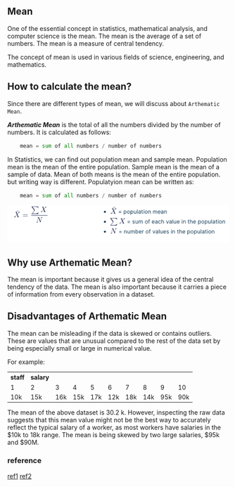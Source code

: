 ## Mean

<p>One of the essential concept in statistics, mathematical analysis, and computer science is the mean. The mean is the average of a set of numbers. The mean is a measure of central tendency.</p>

<p> The concept  of mean is used in various fields of science, engineering, and mathematics.</p>


## How to calculate the mean?

Since there are different types of mean, we will discuss about `Arthematic Mean`.

***Arthematic Mean***
is the total of all the numbers divided by the number of numbers.
It is calculated as follows:

```python
    mean = sum of all numbers / number of numbers
```

In Statistics, we can find out population mean and sample mean. Population mean is the mean of the entire population. Sample mean is the mean of a sample of data. Mean of both means is the mean of the entire population. but writing way is different. Populatyion mean can be written as:

```python
    mean = sum of all numbers / number of numbers
```

<img src=https://github.com/Laudarisd/Data-science-study/blob/master/src/stat%26maths/mean/img/1.png alt="">




## Why use Arthematic Mean?

The mean is important because it gives us a general idea of the central tendency of the data. The mean is also important because it carries a piece of information from every observation in a dataset.



## Disadvantages of Arthematic Mean

<p>The mean can be misleading if the data is skewed or contains outliers. These are values that are unusual compared to the rest of the data set by being especially small or large in numerical value.</p>

<p> For example:

<table>
  <tr>
    <th>staff</th>
    <th>salary</th>
  </tr>
  <tr>
    <td>1</td>
    <td>2</td>
    <td>3</td>
    <td>4</td>
    <td>5</td>
    <td>6</td>
    <td>7</td>
    <td>8</td>
    <td>9</td>
    <td>10</td>
  </tr>
  <tr>
    <td>10k</td>
    <td>15k</td>
    <td>16k</td>
    <td>15k</td>
    <td>17k</td>
    <td>12k</td>
    <td>18k</td>
    <td>14k</td>
    <td>95k</td>
    <td>90k</td>
  </tr>
</table>


The mean of the above dataset is 30.2 k. However, inspecting the raw data suggests that this mean value might not be the best way to accurately reflect the typical salary of a worker, as most workers have salaries in the $10k to 18k range. The mean is being skewed by two large salaries, $95k and $90M. </p>

### reference
[ref1](https://statistics.laerd.com/statistical-guides/measures-central-tendency-mean-mode-median.php#:~:text=An%20important%20property%20of%20the,the%20mean%20is%20always%20zero.)
[ref2](https://corporatefinanceinstitute.com/resources/knowledge/other/mean/)
